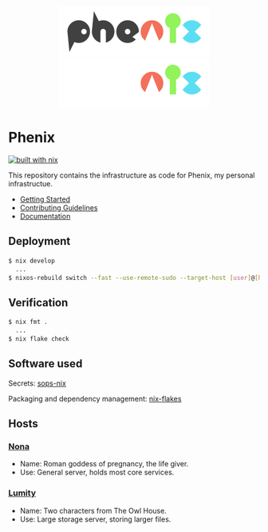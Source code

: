 <p align="center">
  <a href="https://www.youtube.com/watch?v=pDSptPcImGE/#gh-light-mode-only">
    <img src="/docs/media/phenix-light.png" height="100"/>
  </a>
  <a href="https://www.youtube.com/watch?v=pDSptPcImGE/#gh-dark-mode-only">
    <img src="/docs/media/phenix-dark.png" height="100"/>
  </a>
</p>

# Phenix

[![built with nix](https://img.shields.io/static/v1?logo=nixos&logoColor=white&label=&message=Built%20with%20Nix&color=41439a&style=flat-square)](https://builtwithnix.org)

This repository contains the infrastructure as code for Phenix, my personal infrastructue.

- [Getting Started](./docs/getting-started.md)
- [Contributing Guidelines](./CONTRIBUTING.md)
- [Documentation](./docs/)

## Deployment

```bash
$ nix develop
  ...
$ nixos-rebuild switch --fast --use-remote-sudo --target-host [user]@[hostname] --flake .#host
```

## Verification

```bash
$ nix fmt .
  ...
$ nix flake check
```

## Software used

Secrets: [sops-nix](https://github.com/Mic92/sops-nix)

Packaging and dependency management: [nix-flakes](https://nixos.org/manual/nix/unstable/command-ref/new-cli/nix3-flake.html)

## Hosts

### [Nona](https://en.wikipedia.org/wiki/Nona_(mythology))
- Name: Roman goddess of pregnancy, the life giver.
- Use: General server, holds most core services.

### [Lumity](https://en.wikipedia.org/wiki/The_Owl_House#LGBTQ+_representation)
- Name: Two characters from The Owl House.
- Use: Large storage server, storing larger files.

